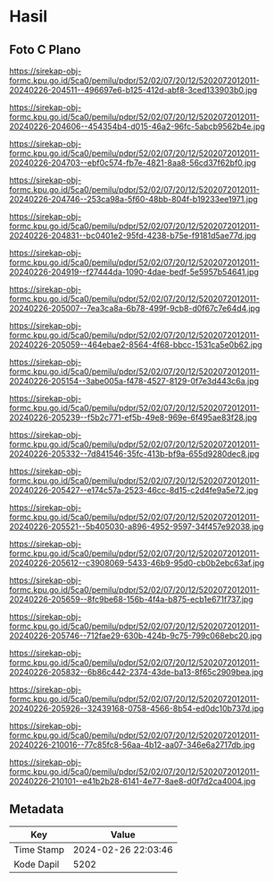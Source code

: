 # Hasil

## Foto C Plano

https://sirekap-obj-formc.kpu.go.id/5ca0/pemilu/pdpr/52/02/07/20/12/5202072012011-20240226-204511--496697e6-b125-412d-abf8-3ced133903b0.jpg

https://sirekap-obj-formc.kpu.go.id/5ca0/pemilu/pdpr/52/02/07/20/12/5202072012011-20240226-204606--454354b4-d015-46a2-96fc-5abcb9562b4e.jpg

https://sirekap-obj-formc.kpu.go.id/5ca0/pemilu/pdpr/52/02/07/20/12/5202072012011-20240226-204703--ebf0c574-fb7e-4821-8aa8-56cd37f62bf0.jpg

https://sirekap-obj-formc.kpu.go.id/5ca0/pemilu/pdpr/52/02/07/20/12/5202072012011-20240226-204746--253ca98a-5f60-48bb-804f-b19233ee1971.jpg

https://sirekap-obj-formc.kpu.go.id/5ca0/pemilu/pdpr/52/02/07/20/12/5202072012011-20240226-204831--bc0401e2-95fd-4238-b75e-f9181d5ae77d.jpg

https://sirekap-obj-formc.kpu.go.id/5ca0/pemilu/pdpr/52/02/07/20/12/5202072012011-20240226-204919--f27444da-1090-4dae-bedf-5e5957b54641.jpg

https://sirekap-obj-formc.kpu.go.id/5ca0/pemilu/pdpr/52/02/07/20/12/5202072012011-20240226-205007--7ea3ca8a-6b78-499f-9cb8-d0f67c7e64d4.jpg

https://sirekap-obj-formc.kpu.go.id/5ca0/pemilu/pdpr/52/02/07/20/12/5202072012011-20240226-205059--464ebae2-8564-4f68-bbcc-1531ca5e0b62.jpg

https://sirekap-obj-formc.kpu.go.id/5ca0/pemilu/pdpr/52/02/07/20/12/5202072012011-20240226-205154--3abe005a-f478-4527-8129-0f7e3d443c6a.jpg

https://sirekap-obj-formc.kpu.go.id/5ca0/pemilu/pdpr/52/02/07/20/12/5202072012011-20240226-205239--f5b2c771-ef5b-49e8-969e-6f495ae83f28.jpg

https://sirekap-obj-formc.kpu.go.id/5ca0/pemilu/pdpr/52/02/07/20/12/5202072012011-20240226-205332--7d841546-35fc-413b-bf9a-655d9280dec8.jpg

https://sirekap-obj-formc.kpu.go.id/5ca0/pemilu/pdpr/52/02/07/20/12/5202072012011-20240226-205427--e174c57a-2523-46cc-8d15-c2d4fe9a5e72.jpg

https://sirekap-obj-formc.kpu.go.id/5ca0/pemilu/pdpr/52/02/07/20/12/5202072012011-20240226-205521--5b405030-a896-4952-9597-34f457e92038.jpg

https://sirekap-obj-formc.kpu.go.id/5ca0/pemilu/pdpr/52/02/07/20/12/5202072012011-20240226-205612--c3908069-5433-46b9-95d0-cb0b2ebc63af.jpg

https://sirekap-obj-formc.kpu.go.id/5ca0/pemilu/pdpr/52/02/07/20/12/5202072012011-20240226-205659--8fc9be68-156b-4f4a-b875-ecb1e671f737.jpg

https://sirekap-obj-formc.kpu.go.id/5ca0/pemilu/pdpr/52/02/07/20/12/5202072012011-20240226-205746--712fae29-630b-424b-9c75-799c068ebc20.jpg

https://sirekap-obj-formc.kpu.go.id/5ca0/pemilu/pdpr/52/02/07/20/12/5202072012011-20240226-205832--6b86c442-2374-43de-ba13-8f65c2909bea.jpg

https://sirekap-obj-formc.kpu.go.id/5ca0/pemilu/pdpr/52/02/07/20/12/5202072012011-20240226-205926--32439168-0758-4566-8b54-ed0dc10b737d.jpg

https://sirekap-obj-formc.kpu.go.id/5ca0/pemilu/pdpr/52/02/07/20/12/5202072012011-20240226-210016--77c85fc8-56aa-4b12-aa07-346e6a2717db.jpg

https://sirekap-obj-formc.kpu.go.id/5ca0/pemilu/pdpr/52/02/07/20/12/5202072012011-20240226-210101--e41b2b28-6141-4e77-8ae8-d0f7d2ca4004.jpg


## Metadata

| Key        | Value               |
| ---------- | ------------------- |
| Time Stamp | 2024-02-26 22:03:46 |
| Kode Dapil | 5202                |



